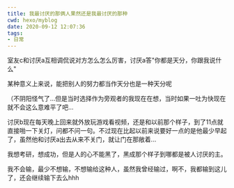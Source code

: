 ```yaml
---
title: 我最讨厌的那俩人果然还是我最讨厌的那种
cwd: hexo/myblog
date: 2020-09-12 12:07:36
tags:
- 日常
---
```


室友c和讨厌a互相调侃说对方怎么怎么厉害，讨厌a答"你都是天分，你跟我说什么"

某种意义上来说，能把别人的努力都当作天分也是一种天分呢

（不阴阳怪气了...但是当时选择作为旁观者的我现在在想，当时如果一吐为快现在就不会这么意难平了吧...

讨厌b现在每天晚上回来就外放玩游戏看视频，还是和以前那个样子，到了11点就直接啪一下关灯，问都不问一句。不过现在比起以前来说要好一点的是他最少早起了，虽然他和讨厌a出去从来不关门，就让门在那敞着...

我想考研，想成功，但是人的心不能黑了，黑成那个样子到哪都是被人讨厌的主。

我不会输，最少不想输，不想输给这种人，虽然我曾经输过，啊不，我都输到这儿了，还会继续输下去么hhh

